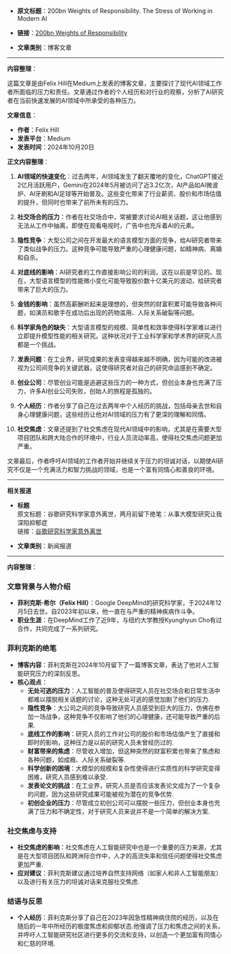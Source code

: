 
- **原文标题**：200bn Weights of Responsibility. The Stress of Working in Modern AI
- **链接**：[200bn Weights of Responsibility](https://medium.com/@felixhill/200bn-weights-of-responsibility-da85a44a2c5e)

- **文章类别**：博客文章

---
**内容整理**：

这篇文章是由Felix Hill在Medium上发表的博客文章，主要探讨了现代AI领域工作者所面临的压力和责任。文章通过作者的个人经历和对行业的观察，分析了AI研究者在当前快速发展的AI领域中所承受的各种压力。

**文章信息**：
- **作者**：Felix Hill
- **发表平台**：Medium
- **发表时间**：2024年10月20日

**正文内容整理**：
1. **AI领域的快速变化**：过去两年，AI领域发生了翻天覆地的变化，ChatGPT接近2亿月活跃用户，Gemini在2024年5月被访问了近3.2亿次，AI产品如AI微波炉、AI牙刷和AI足球等开始普及。这些变化带来了行业薪资、股价和市场估值的提升，但同时也带来了前所未有的压力。

2. **社交场合的压力**：作者在社交场合中，常被要求讨论AI相关话题，这让他感到无法从工作中抽离，即使在观看电视时，广告中也充斥着AI的元素。

3. **隐性竞争**：大型公司之间在开发最大的语言模型方面的竞争，给AI研究者带来了类似战争的压力。这种竞争可能导致严重的心理健康问题，如精神病、离婚和自杀。

4. **对底线的影响**：AI研究者的工作直接影响公司的利润，这在以前是罕见的。现在，大型语言模型的性能微小变化可能导致股价数十亿美元的波动，给研究者带来了巨大的压力。

5. **金钱的影响**：虽然高薪酬听起来是理想的，但突然的财富积累可能导致各种问题，如演员和歌手在成功后出现的药物滥用、人际关系破裂等问题。

6. **科学家角色的缺失**：大型语言模型的规模、简单性和效率使得科学家难以进行立即提升模型性能的相关研究。这种状况对于工业科学家和学术界的研究人员都是一个挑战。

7. **发表问题**：在工业界，研究成果的发表变得越来越不明确，因为可能的改进被视为公司间竞争的关键武器，这使得研究者对自己的研究命运感到不确定。

8. **创业公司**：尽管创业可能是逃避这些压力的一种方式，但创业本身也充满了压力，许多AI创业公司失败，创始人的旅程是孤独的。

9. **个人经历**：作者分享了自己在过去两年中个人经历的挑战，包括母亲去世和自身心理健康问题，这些经历让他对AI领域的压力有了更深的理解和同情。

10. **社交焦虑**：文章还提到了社交焦虑在现代AI领域中的影响，尤其是在需要大型项目团队和跨大陆合作的环境中，行业人员流动率高，使得社交焦虑问题更加严重。

文章最后，作者呼吁AI领域的工作者开始并继续关于压力的坦诚对话，以期使AI研究不仅是一个充满活力和智力挑战的领域，也是一个富有同情心和善良的环境。

---
**相关报道**

- **标题**  
  原文标题：谷歌研究科学家意外离世，两月前留下绝笔：从事大模型研究让我深陷抑郁症  
  链接：[谷歌研究科学家意外离世](https://mp.weixin.qq.com/s/ljlL3F4aNJbfSgaL1_LKOw) 

- **文章类别**：新闻报道 

---

**内容整理**： 

### 文章背景与人物介绍
- **菲利克斯·希尔（Felix Hill）**：Google DeepMind的研究科学家，于2024年12月5日去世。自2023年初以来，他一直在与严重的精神疾病作斗争。
- **职业生涯**：在DeepMind工作了近9年，与纽约大学教授Kyunghyun Cho有过合作，共同完成了一系列研究。

### 菲利克斯的绝笔
- **博客内容**：菲利克斯在2024年10月留下了一篇博客文章，表达了他对人工智能研究压力的深刻反思。
- **核心观点**：
  - **无处可逃的压力**：人工智能的普及使得研究人员在社交场合和日常生活中都难以摆脱相关话题的讨论，这种无处可逃的感觉加剧了他们的压力.
  - **隐性竞争**：大公司之间的竞争导致研究人员感受到巨大的压力，仿佛在参加一场战争，这种竞争不仅影响了他们的心理健康，还可能导致严重的后果.
  - **底线工作的影响**：研究人员的工作对公司的股价和市场估值产生了直接和即时的影响，这种压力是以前的研究人员未曾经历过的.
  - **财富带来的焦虑**：尽管收入增加，但这种突然的财富积累也带来了焦虑和各种问题，如成瘾、人际关系破裂等.
  - **科学创新的困境**：大模型的规模和复杂性使得进行实质性的科学研究变得困难，研究人员感到难以承受.
  - **发表论文的挑战**：在工业界，研究人员是否应该发表论文成为了一个复杂的问题，因为这些研究成果可能被视为潜在的竞争优势.
  - **初创企业的压力**：尽管成立初创公司可以摆脱一些压力，但创业本身也充满了压力和不确定性，对于研究人员来说并不是一个简单的解决方案.

### 社交焦虑与支持
- **社交焦虑的影响**：社交焦虑在人工智能研究中也是一个重要的压力来源，尤其是在大型项目团队和跨洲际合作中，人才的高流失率和信任问题使得社交焦虑更加严重.
- **应对建议**：菲利克斯建议通过培养自然支持网络（如家人和非人工智能朋友）以及进行有关压力的坦诚对话来克服社交焦虑.

### 结语与反思
- **个人经历**：菲利克斯分享了自己在2023年因急性精神病住院的经历，以及在随后的一年中所经历的极度焦虑和抑郁状态.他强调了压力和焦虑之间的关系，并呼吁人工智能研究社区进行更多的交流和支持，以创造一个更加富有同情心和仁慈的环境.